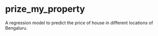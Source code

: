 # prize_my_property
A regression model to predict the price of house in different locations of Bengaluru.
